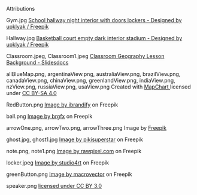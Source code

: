 Attributions

Gym.jpg 
<a href="https://www.freepik.com/free-vector/school-hallway-night-interior-with-doors-lockers_7588847.htm">School hallway night interior with doors lockers - Designed by upklyak / Freepik</a>

Hallway.jpg
<a href="https://www.freepik.com/free-vector/basketball-court-empty-dark-interior-stadium_8433561.htm">Basketball court empty dark interior stadium - Designed by upklyak / Freepik</a>

Classroom.jpeg, Classroom1.jpeg
<a href="https://slidesdocs.com/background/classroom-geography-lesson-powerpoint-background_07073ef910">Classroom Geography Lesson Background - Slidesdocs</a>

allBlueMap.png, argentinaView.png, australiaView.png, brazilView.png, canadaView.png, chinaView.png, greenlandView.png, indiaView.png, nzView.png, russiaView.png, usaView.png
Created with <a href="https://www.mapchart.net/world.html">MapChart </a> 
licensed under <a href="https://creativecommons.org/licenses/by-sa/4.0/">CC BY-SA 4.0</a>

RedButton.png
<a href="https://www.freepik.com/free-vector/set-4-coloured-buttons-black-background_1126539.htm#page=2&query=red%20button&position=3&from_view=search&track=ais">Image by ibrandify</a> on Freepik

ball.png
<a href="https://www.freepik.com/free-vector/ball_3077534.htm">Image by brgfx</a> on Freepik

arrowOne.png, arrowTwo.png, arrowThree.png
Image by <a href="https://www.freepik.com/free-vector/red-arrows-set_25557273.htm#page=3&query=arrow&position=6&from_view=search&track=sph">Freepik</a>

ghost.jpg, ghost1.jpg
<a href="https://www.freepik.com/free-vector/hand-drawn-halloween-ghosts-collection_18953723.htm">Image by pikisuperstar</a> on Freepik

note.png, note1.png
<a href="https://www.freepik.com/free-vector/blank-writing-paper-collection_3760097.htm">Image by rawpixel.com</a> on Freepik

locker.jpeg
<a href="https://www.freepik.com/free-vector/blue-locker-closed-cabinet-with-locks-doors-storage-clothes-public-sport-gym-school-office-security-closet-wardrobe-cupboard-isolated-white_28945982.htm#query=locker&position=9&from_view=search&track=sph">Image by studio4rt</a> on Freepik

greenButton.png
<a href="https://www.freepik.com/free-vector/abstract-web-elements-set-with-colorful-blank-glossy-round-buttons-white-isolated_11242743.htm#query=green%20button&position=4&from_view=search&track=ais">Image by macrovector</a> on Freepik

speaker.png
<a href="https://thenounproject.com/icon/speaker-button-899261/">licensed under <a href="https://creativecommons.org/licenses/by/3.0/">CC BY 3.0</a>